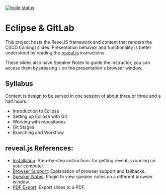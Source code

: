 [![build status](https://gitlab.com/balameb/eclipse-gitlab-slides/badges/master/build.svg)](https://gitlab.com/balameb/eclipse-gitlab-slides/commits/master)

# Eclipse & GitLab

This project hosts the RevelJS framework and content that renders the CI/CD trainingt slides. Presentation behavior and
functionality is better understood by reading the [reveal.js](https://github.com/hakimel/reveal.js) instructions.

These slides also have Speaker Notes to guide the instructor, you can access them by pressing `s` on the presentation's
browser window.

## Syllabus

Content is design to be served in one session of about three or three and a half hours.

- Introduction to Eclipse
- Setting up Eclipse with Git
- Working with repositories
- Git Stages
- Branching and Workflow 

## reveal.js References:
- [Installation](https://github.com/hakimel/reveal.js/#installation): Step-by-step instructions for getting reveal.js
running on your computer.
- [Browser Support](https://github.com/hakimel/reveal.js/wiki/Browser-Support): Explanation of browser support and
fallbacks.
- [Speaker Notes](https://github.com/hakimel/reveal.js/#speaker-notes): Plugin to view speaker notes on a different
browser window.
- [PDF Export](https://github.com/hakimel/reveal.js/#pdf-export): Export slides to a PDF.
